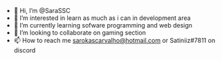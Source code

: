 - 👋 Hi, I’m @SaraSSC
- 👀 I’m interested in learn as much as i can in development area
- 🌱 I’m currently learning sofware programming and web design
- 💞️ I’m looking to collaborate on gaming section 
- 📫 How to reach me sarokascarvalho@hotmail.com or Satiniiz#7811 on discord

<!---
SaraSSC/SaraSSC is a ✨ special ✨ repository because its `README.md` (this file) appears on your GitHub profile.
You can click the Preview link to take a look at your changes.
--->
